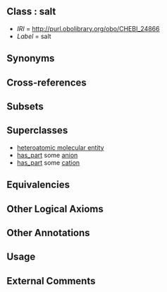 
## Class : salt

 * *IRI* = http://purl.obolibrary.org/obo/CHEBI_24866
 * *Label* = salt

## Synonyms


## Cross-references


## Subsets


## Superclasses

 * [heteroatomic molecular entity](../../CHEBI/77/CHEBI_37577.md)
 * [has_part](../../BFO/51/BFO_0000051.md) some [anion](../../CHEBI/63/CHEBI_22563.md)
 * [has_part](../../BFO/51/BFO_0000051.md) some [cation](../../CHEBI/16/CHEBI_36916.md)

## Equivalencies


## Other Logical Axioms


## Other Annotations


## Usage


## External Comments

